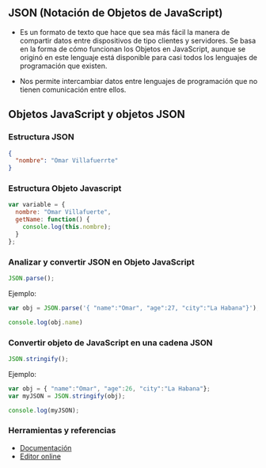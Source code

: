 ## JSON (Notación de Objetos de JavaScript)

- Es un formato de texto que hace que sea más fácil la manera de compartir datos entre dispositivos de tipo clientes y servidores. Se basa en la forma de cómo funcionan los Objetos en JavaScript, aunque se originó en este lenguaje está disponible para casi todos los lenguajes de programación que existen. 

- Nos permite intercambiar datos entre lenguajes de programación que no tienen comunicación entre ellos.

## Objetos JavaScript y objetos JSON

### Estructura JSON

```json
{ 
  "nombre": "Omar Villafuerrte"
}
```

### Estructura Objeto Javascript

```javascript
var variable = { 
  nombre: "Omar Villafuerte",
  getName: function() {
    console.log(this.nombre);
  }
};
```

### Analizar y convertir JSON en Objeto JavaScript
```javascript
JSON.parse();
```

Ejemplo:
```javascript
var obj = JSON.parse('{ "name":"Omar", "age":27, "city":"La Habana"}');

console.log(obj.name)
```

### Convertir objeto de JavaScript en una cadena JSON
```javascript
JSON.stringify();
```

Ejemplo:
```javascript
var obj = { "name":"Omar", "age":26, "city":"La Habana"};
var myJSON = JSON.stringify(obj);

console.log(myJSON);
```

### Herramientas y referencias
- [Documentación](https://www.json.org/json-es.html)
- [Editor online](https://jsoneditoronline.org/)
